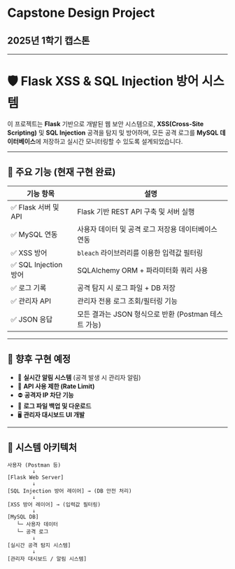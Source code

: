 # Capstone Design Project
## 2025년 1학기 캡스톤
---
# 🛡️ Flask XSS & SQL Injection 방어 시스템

이 프로젝트는 **Flask** 기반으로 개발된 웹 보안 시스템으로, **XSS(Cross-Site Scripting)** 및 **SQL Injection** 공격을 탐지 및 방어하며, 모든 공격 로그를 **MySQL 데이터베이스**에 저장하고 실시간 모니터링할 수 있도록 설계되었습니다.

---

## 🧩 주요 기능 (현재 구현 완료)

| 기능 항목                | 설명                                                                 |
|-------------------------|----------------------------------------------------------------------|
| ✅ Flask 서버 및 API     | Flask 기반 REST API 구축 및 서버 실행                               |
| ✅ MySQL 연동            | 사용자 데이터 및 공격 로그 저장용 데이터베이스 연동                |
| ✅ XSS 방어              | `bleach` 라이브러리를 이용한 입력값 필터링                         |
| ✅ SQL Injection 방어    | SQLAlchemy ORM + 파라미터화 쿼리 사용                               |
| ✅ 로그 기록             | 공격 탐지 시 로그 파일 + DB 저장                                     |
| ✅ 관리자 API            | 관리자 전용 로그 조회/필터링 기능                                   |
| ✅ JSON 응답             | 모든 결과는 JSON 형식으로 반환 (Postman 테스트 가능)               |

---

## 🚀 향후 구현 예정

- 🔔 **실시간 알림 시스템** (공격 발생 시 관리자 알림)
- 🔐 **API 사용 제한 (Rate Limit)**
- ⛔ **공격자 IP 차단 기능**
- 💾 **로그 파일 백업 및 다운로드**
- 🖥️ **관리자 대시보드 UI 개발**

---

## 🧱 시스템 아키텍처

```text
사용자 (Postman 등)
        ↓
[Flask Web Server]
        ↓
[SQL Injection 방어 레이어] → (DB 안전 처리)
        ↓
[XSS 방어 레이어] → (입력값 필터링)
        ↓
[MySQL DB]
   └─ 사용자 데이터
   └─ 공격 로그
        ↓
[실시간 공격 탐지 시스템]
        ↓
[관리자 대시보드 / 알림 시스템]

